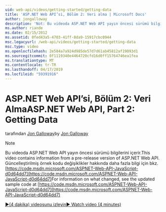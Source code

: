 ```yaml
---
uid: web-api/videos/getting-started/getting-data
title: 'ASP.NET Web API’si, Bölüm 2: Veri alma | Microsoft Docs'
author: jongalloway
description: 'Not: Bu videoda ASP.NET Web API yayın öncesi sürümü bilgilerini içerir.'
ms.author: riande
ms.date: 02/15/2012
ms.assetid: 0fed43a5-4703-41ff-8da9-15917cbc0944
msc.legacyurl: /web-api/videos/getting-started/getting-data
msc.type: video
ms.openlocfilehash: 2e584a7a924d985de57d7d61ab45812af19093d1
ms.sourcegitcommit: 0f1119340e4464720cfd16d0ff15764746ea1fea
ms.translationtype: MT
ms.contentlocale: tr-TR
ms.lasthandoff: 04/17/2019
ms.locfileid: "59391916"
---
```

# <a name="aspnet-web-api-part-2-getting-data"></a><span data-ttu-id="a8b6d-103">ASP.NET Web API’si, Bölüm 2: Veri Alma</span><span class="sxs-lookup"><span data-stu-id="a8b6d-103">ASP.NET Web API, Part 2: Getting Data</span></span>

<span data-ttu-id="a8b6d-104">tarafından [Jon Galloway](https://github.com/jongalloway)</span><span class="sxs-lookup"><span data-stu-id="a8b6d-104">by [Jon Galloway](https://github.com/jongalloway)</span></span>

> [!NOTE]
> <span data-ttu-id="a8b6d-105">Bu videoda ASP.NET Web API yayın öncesi sürümü bilgilerini içerir.</span><span class="sxs-lookup"><span data-stu-id="a8b6d-105">This video contains information from a pre-release version of ASP.NET Web API.</span></span> <span data-ttu-id="a8b6d-106">Güncelleştirilmiş örnek kodu değişiklikler hakkında daha fazla bilgi için bkz. [https://code.msdn.microsoft.com/ASPNET-Web-API-JavaScript-d0d64dd7](https://code.msdn.microsoft.com/ASPNET-Web-API-JavaScript-d0d64dd7)</span><span class="sxs-lookup"><span data-stu-id="a8b6d-106">For information on what changed, see the updated sample code at [https://code.msdn.microsoft.com/ASPNET-Web-API-JavaScript-d0d64dd7](https://code.msdn.microsoft.com/ASPNET-Web-API-JavaScript-d0d64dd7)</span></span>

[<span data-ttu-id="a8b6d-107">&#9654;(4 dakika) videosunu izleyin</span><span class="sxs-lookup"><span data-stu-id="a8b6d-107">&#9654; Watch video (4 minutes)</span></span>](https://channel9.msdn.com/Blogs/ASP-NET-Site-Videos/getting-data)
